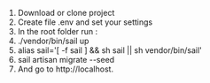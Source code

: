 1. Download or clone project
2. Create file .env and set your settings
3. In the root folder run :
4. ./vendor/bin/sail up
5. alias sail='[ -f sail ] && sh sail || sh vendor/bin/sail'
6. sail artisan migrate --seed
7. And go to http://localhost.
